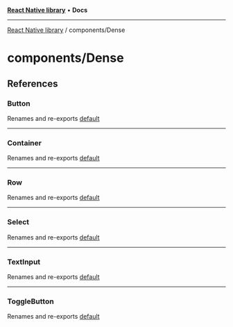 [**React Native library**](../../index.md) • **Docs**

***

[React Native library](../../modules.md) / components/Dense

# components/Dense

## References

### Button

Renames and re-exports [default](Button/functions/default.md)

***

### Container

Renames and re-exports [default](Container/functions/default.md)

***

### Row

Renames and re-exports [default](Row/functions/default.md)

***

### Select

Renames and re-exports [default](Select/functions/default.md)

***

### TextInput

Renames and re-exports [default](TextInput/functions/default.md)

***

### ToggleButton

Renames and re-exports [default](ToggleButton/functions/default.md)
